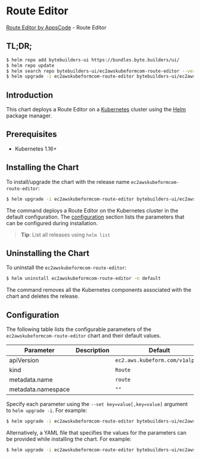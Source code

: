 # Route Editor

[Route Editor by AppsCode](https://byte.builders) - Route Editor

## TL;DR;

```bash
$ helm repo add bytebuilders-ui https://bundles.byte.builders/ui/
$ helm repo update
$ helm search repo bytebuilders-ui/ec2awskubeformcom-route-editor --version=v0.4.16
$ helm upgrade -i ec2awskubeformcom-route-editor bytebuilders-ui/ec2awskubeformcom-route-editor -n default --create-namespace --version=v0.4.16
```

## Introduction

This chart deploys a Route Editor on a [Kubernetes](http://kubernetes.io) cluster using the [Helm](https://helm.sh) package manager.

## Prerequisites

- Kubernetes 1.16+

## Installing the Chart

To install/upgrade the chart with the release name `ec2awskubeformcom-route-editor`:

```bash
$ helm upgrade -i ec2awskubeformcom-route-editor bytebuilders-ui/ec2awskubeformcom-route-editor -n default --create-namespace --version=v0.4.16
```

The command deploys a Route Editor on the Kubernetes cluster in the default configuration. The [configuration](#configuration) section lists the parameters that can be configured during installation.

> **Tip**: List all releases using `helm list`

## Uninstalling the Chart

To uninstall the `ec2awskubeformcom-route-editor`:

```bash
$ helm uninstall ec2awskubeformcom-route-editor -n default
```

The command removes all the Kubernetes components associated with the chart and deletes the release.

## Configuration

The following table lists the configurable parameters of the `ec2awskubeformcom-route-editor` chart and their default values.

|     Parameter      | Description |                  Default                   |
|--------------------|-------------|--------------------------------------------|
| apiVersion         |             | <code>ec2.aws.kubeform.com/v1alpha1</code> |
| kind               |             | <code>Route</code>                         |
| metadata.name      |             | <code>route</code>                         |
| metadata.namespace |             | <code>""</code>                            |


Specify each parameter using the `--set key=value[,key=value]` argument to `helm upgrade -i`. For example:

```bash
$ helm upgrade -i ec2awskubeformcom-route-editor bytebuilders-ui/ec2awskubeformcom-route-editor -n default --create-namespace --version=v0.4.16 --set apiVersion=ec2.aws.kubeform.com/v1alpha1
```

Alternatively, a YAML file that specifies the values for the parameters can be provided while
installing the chart. For example:

```bash
$ helm upgrade -i ec2awskubeformcom-route-editor bytebuilders-ui/ec2awskubeformcom-route-editor -n default --create-namespace --version=v0.4.16 --values values.yaml
```
